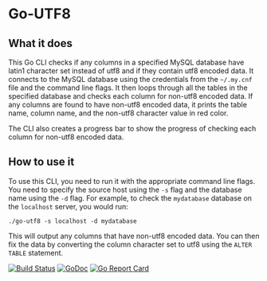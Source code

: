 # Go-UTF8

## What it does

This Go CLI checks if any columns in a specified MySQL database have latin1 character set instead of utf8 and if they contain utf8 encoded data. It connects to the MySQL database using the credentials from the `~/.my.cnf` file and the command line flags. It then loops through all the tables in the specified database and checks each column for non-utf8 encoded data. If any columns are found to have non-utf8 encoded data, it prints the table name, column name, and the non-utf8 character value in red color. 

The CLI also creates a progress bar to show the progress of checking each column for non-utf8 encoded data. 

## How to use it
To use this CLI, you need to run it with the appropriate command line flags. You need to specify the source host using the `-s` flag and the database name using the `-d` flag. For example, to check the `mydatabase` database on the `localhost` server, you would run:

```
./go-utf8 -s localhost -d mydatabase
```

This will output any columns that have non-utf8 encoded data. You can then fix the data by converting the column character set to utf8 using the `ALTER TABLE` statement.





[![Build Status](https://travis-ci.org/axgle/go-utf8.svg?branch=master)](https://travis-ci.org/axgle/go-utf8)
[![GoDoc](https://godoc.org/github.com/axgle/go-utf8?status.svg)](https://godoc.org/github.com/axgle/go-utf8)
[![Go Report Card](https://goreportcard.com/badge/github.com/axgle/go-utf8)](https://goreportcard.com/report/github.com/axgle/go-utf8)
